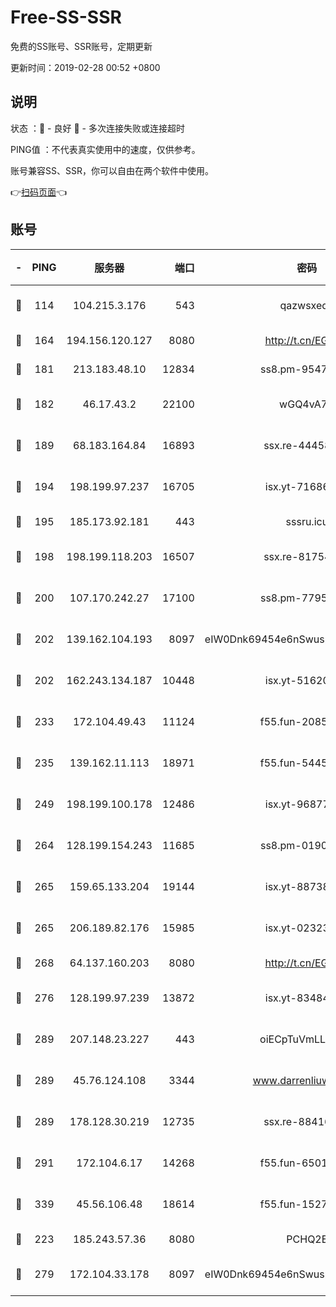 # Free-SS-SSR

免费的SS账号、SSR账号，定期更新

更新时间：2019-02-28 00:52 +0800

## 说明

状态     ：🙂 - 良好 🙁 - 多次连接失败或连接超时

PING值   ：不代表真实使用中的速度，仅供参考。

账号兼容SS、SSR，你可以自由在两个软件中使用。

👉[扫码页面](https://liesauer.github.io/free-ss-ssr.github.io/)👈

## 账号

|-|PING|服务器|端口|密码|加密方式|区域|
|:----:|:----:|:-----:|-----:|:----:|:----:|:----:|
|🙂|114|104.215.3.176|543|qazwsxedc|aes-256-gcm|JP|
|🙂|164|194.156.120.127|8080|http://t.cn/EGJIyrl|rc4-md5|RU|
|🙂|181|213.183.48.10|12834|ss8.pm-95470705|rc4-md5|RU|
|🙂|182|46.17.43.2|22100|wGQ4vA7D|aes-256-gcm|RU|
|🙂|189|68.183.164.84|16893|ssx.re-44458033|aes-256-cfb|US|
|🙂|194|198.199.97.237|16705|isx.yt-71686489|aes-256-cfb|US|
|🙂|195|185.173.92.181|443|sssru.icu|rc4-md5|RU|
|🙂|198|198.199.118.203|16507|ssx.re-81754626|aes-256-cfb|US|
|🙂|200|107.170.242.27|17100|ss8.pm-77954051|aes-256-cfb|US|
|🙂|202|139.162.104.193|8097|eIW0Dnk69454e6nSwuspv9DmS201tQ0D|aes-256-cfb|JP|
|🙂|202|162.243.134.187|10448|isx.yt-51620618|aes-256-cfb|US|
|🙂|233|172.104.49.43|11124|f55.fun-20858205|aes-256-cfb|SG|
|🙂|235|139.162.11.113|18971|f55.fun-54452704|aes-256-cfb|SG|
|🙂|249|198.199.100.178|12486|isx.yt-96877490|aes-256-cfb|US|
|🙂|264|128.199.154.243|11685|ss8.pm-01906462|aes-256-cfb|SG|
|🙂|265|159.65.133.204|19144|isx.yt-88738711|aes-256-cfb|SG|
|🙂|265|206.189.82.176|15985|isx.yt-02323158|aes-256-cfb|SG|
|🙂|268|64.137.160.203|8080|http://t.cn/EGJIyrl|rc4-md5|CA|
|🙂|276|128.199.97.239|13872|isx.yt-83484213|aes-256-cfb|SG|
|🙂|289|207.148.23.227|443|oiECpTuVmLLxk4Ts|aes-256-cfb|US|
|🙂|289|45.76.124.108|3344|www.darrenliuwei.com|aes-256-cfb|AU|
|🙂|289|178.128.30.219|12735|ssx.re-88416834|aes-256-cfb|SG|
|🙂|291|172.104.6.17|14268|f55.fun-65015566|aes-256-cfb|US|
|🙂|339|45.56.106.48|18614|f55.fun-15279736|aes-256-cfb|US|
|🙂|223|185.243.57.36|8080|PCHQ2E|rc4-md5|US|
|🙁|279|172.104.33.178|8097|eIW0Dnk69454e6nSwuspv9DmS201tQ0D|aes-256-cfb|SG|
